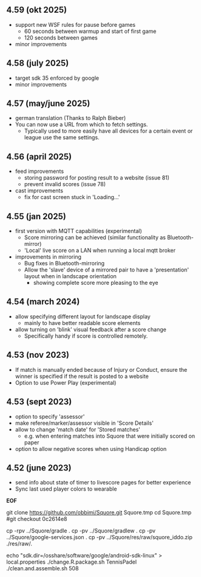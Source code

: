 ## 4.59 (okt 2025)

- support new WSF rules for pause before games
  - 60 seconds between warmup and start of first game
  - 120 seconds between games
- minor improvements


## 4.58 (july 2025)

- target sdk 35 enforced by google 
- minor improvements

## 4.57 (may/june 2025)

- german translation (Thanks to Ralph Bieber)
- You can now use a URL from which to fetch settings. 
  - Typically used to more easily have all devices for a certain event or league use the same settings.

## 4.56 (april 2025)

- feed improvements
  - storing password for posting result to a website (issue 81)
  - prevent invalid scores (issue 78)
- cast improvements
  - fix for cast screen stuck in 'Loading...'

## 4.55 (jan 2025)

- first version with MQTT capabilities (experimental)
  - Score mirroring can be achieved (similar functionality as Bluetooth-mirror)
  - 'Local' live score on a LAN when running a local mqtt broker 
- improvements in mirroring
  - Bug fixes in Bluetooth-mirroring
  - Allow the 'slave' device of a mirrored pair to have a 'presentation' layout when in landscape orientation
    - showing complete score more pleasing to the eye   
 
## 4.54 (march 2024)

- allow specifying different layout for landscape display
  - mainly to have better readable score elements
- allow turning on 'blink' visual feedback after a score change
  - Specifically handy if score is controlled remotely.

## 4.53 (nov 2023)

- If match is manually ended because of Injury or Conduct, ensure the winner is specified if the result is posted to a website
- Option to use Power Play (experimental)

## 4.53 (sept 2023)

- option to specify 'assessor'
- make referee/marker/assessor visible in 'Score Details'
- allow to change 'match date' for 'Stored matches'
  - e.g. when entering matches into Squore that were initially scored on paper 
- option to allow negative scores when using Handicap option  
 
## 4.52 (june 2023)

- send info about state of timer to livescore pages for better experience
- Sync last used player colors to wearable


__EOF__

git clone https://github.com/obbimi/Squore.git Squore.tmp
cd Squore.tmp
#git checkout 0c2614e8

cp -rpv ../Squore/gradle .
cp -pv  ../Squore/gradlew .
cp -pv  ../Squore/google-services.json .
cp -pv  ../Squore/res/raw/squore_iddo.zip ./res/raw/.

echo "sdk.dir=/osshare/software/google/android-sdk-linux" > local.properties
./change.R.package.sh TennisPadel
./clean.and.assemble.sh 508
